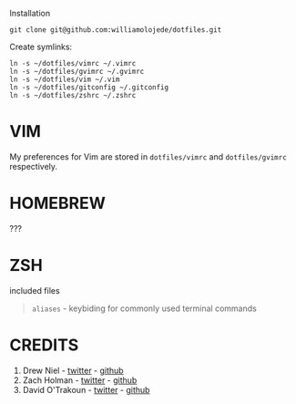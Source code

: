 Installation

    git clone git@github.com:williamolojede/dotfiles.git

Create symlinks:

    ln -s ~/dotfiles/vimrc ~/.vimrc
    ln -s ~/dotfiles/gvimrc ~/.gvimrc
    ln -s ~/dotfiles/vim ~/.vim
    ln -s ~/dotfiles/gitconfig ~/.gitconfig
    ln -s ~/dotfiles/zshrc ~/.zshrc

# VIM #

My preferences for Vim are stored in `dotfiles/vimrc` and `dotfiles/gvimrc`
respectively.

# HOMEBREW #
???

# ZSH #
included files
> `aliases` - keybiding for commonly used terminal commands

# CREDITS
1. Drew Niel - [twitter](https://twitter.com/nelstrom) - [github](https://github.com/nelstrom)
2. Zach Holman - [twitter](https://twitter.com/holman) - [github](https://github.com/holman)
3. David O'Trakoun - [twitter](https://twitter.com/davidosomething) - [github](https://github.com/davidosomething)
